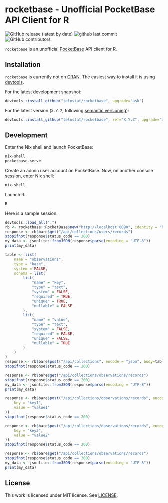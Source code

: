 # rocketbase - Unofficial PocketBase API Client for R

![GitHub release (latest by date)](https://img.shields.io/github/v/release/telostat/rocketbase)
![github last commit](https://img.shields.io/github/last-commit/telostat/rocketbase)
![GitHub contributors](https://img.shields.io/github/contributors/telostat/rocketbase)

`rocketbase` is an unofficial [PocketBase](https://pocketbase.io/) API client
for R.

## Installation

`rocketbase` is currently not on [CRAN](https://cran.r-project.org/). The
easiest way to install it is using [devtools](https://devtools.r-lib.org/).

For the latest development snapshot:

```R
devtools::install_github("telostat/rocketbase", upgrade="ask")
```

For the latest version (`X.Y.Z`, following [semantic
versioning](https://semver.org/)):

```R
devtools::install_github("telostat/rocketbase", ref="X.Y.Z", upgrade="ask")
```

## Development

Enter the Nix shell and launch PocketBase:

```sh
nix-shell
pocketbase-serve
```

Create an admin user account on PocketBase. Now, on another console session,
enter Nix shell:

```sh
nix-shell
```

Launch R:

```sh
R
```

Here is a sample session:

```R
devtools::load_all(".")
rb <- rocketbase::RocketBase$new("http://localhost:8090", identity = "hebele@hubele.com", password = "hebelehubele")
response <- rb$bare$get("/api/collections/users/records")
stopifnot(response$status_code == 200)
my_data <- jsonlite::fromJSON(response$parse(encoding = "UTF-8"))
print(my_data)

table <- list(
    name = "observations",
    type = "base",
    system = FALSE,
    schema = list(
        list(
            "name" = "key",
            "type" = "text",
            "system" = FALSE,
            "required" = TRUE,
            "unique" = TRUE,
            "nullable" = FALSE
        ),
        list(
            "name" = "value",
            "type" = "text",
            "system" = FALSE,
            "required" = FALSE,
            "unique" = FALSE,
            "nullable" = TRUE
        )
    )
)
response <- rb$bare$post("/api/collections", encode = "json", body=table)
stopifnot(response$status_code == 200)

response <- rb$bare$get("/api/collections/observations/records")
stopifnot(response$status_code == 200)
my_data <- jsonlite::fromJSON(response$parse(encoding = "UTF-8"))
print(my_data)

response <- rb$bare$post("/api/collections/observations/records", encode = "json", body=list(
    key = "key1",
    value = "value1"
))
stopifnot(response$status_code == 200)

response <- rb$bare$post("/api/collections/observations/records", encode = "json", body=list(
    key = "key2",
    value = "value2"
))
stopifnot(response$status_code == 200)

response <- rb$bare$get("/api/collections/observations/records")
stopifnot(response$status_code == 200)
my_data <- jsonlite::fromJSON(response$parse(encoding = "UTF-8"))
print(my_data)
```

## License

This work is licensed under MIT license. See [LICENSE](./LICENSE.md).
